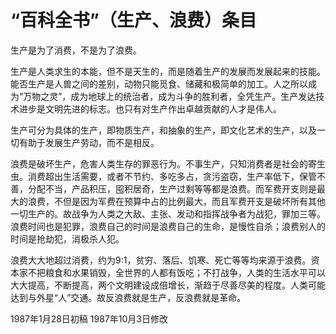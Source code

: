 # “百科全书”（生产、浪费）条目



生产是为了消费，不是为了浪费。

生产是人类求生的本能，但不是天生的，而是随着生产的发展而发展起来的技能。能否生产是人兽之间的差别，动物只能觅食、储藏和极简单的加工。人之所以成为“万物之灵”，成为地球上的统治者，成为斗争的胜利者，全凭生产。生产发达技术进步是文明先进的标志。也只有对生产作出卓越贡献的人才是伟人。

生产可分为具体的生产，即物质生产，和抽象的生产，即文化艺术的生产，以及一切有助于发展生产劳动，而不是相反。

浪费是破坏生产，危害人类生存的罪恶行为。不事生产，只知消费者是社会的寄生虫。消费超出生活需要，或者不节约、多吃多占，贪污盗窃，生产率低下，保管不善，分配不当，产品积压，囤积居奇，生产过剩等等都是浪费。而军费开支则是最大的浪费，不但是因为军费在预算中占的比例最大，而且军费开支是破坏所有其他一切生产的。故战争为人类之大敌、主张、发动和指挥战争者为战犯，罪加三等。浪费时间也是犯罪，浪费自己的时间是浪费自己的生命，是慢性自杀；浪费别人的时间是抢劫犯，消极杀人犯。

浪费大大地超过消费，约为9:1，贫穷、落后、饥寒、死亡等等均来源于浪费。资本家不把粮食和水果销毁，全世界的人都有饭吃；不打战争，人类的生活水平可以大大提高，不断提高，两个文明建设成倍增长，渐趋于尽善尽美的程度。人类可能达到与外星“人”交通。故反浪费就是生产，反浪费就是革命。

1987年1月28日初稿 1987年10月3日修改
